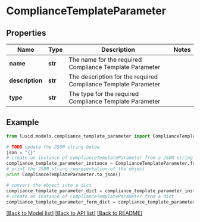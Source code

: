 # ComplianceTemplateParameter


## Properties
Name | Type | Description | Notes
------------ | ------------- | ------------- | -------------
**name** | **str** | The name for the required Compliance Template Parameter | 
**description** | **str** | The description for the required Compliance Template Parameter | 
**type** | **str** | The type for the required Compliance Template Parameter | 

## Example

```python
from lusid.models.compliance_template_parameter import ComplianceTemplateParameter

# TODO update the JSON string below
json = "{}"
# create an instance of ComplianceTemplateParameter from a JSON string
compliance_template_parameter_instance = ComplianceTemplateParameter.from_json(json)
# print the JSON string representation of the object
print ComplianceTemplateParameter.to_json()

# convert the object into a dict
compliance_template_parameter_dict = compliance_template_parameter_instance.to_dict()
# create an instance of ComplianceTemplateParameter from a dict
compliance_template_parameter_form_dict = compliance_template_parameter.from_dict(compliance_template_parameter_dict)
```
[[Back to Model list]](../README.md#documentation-for-models) [[Back to API list]](../README.md#documentation-for-api-endpoints) [[Back to README]](../README.md)


